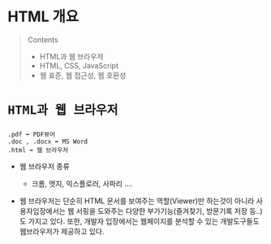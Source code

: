 # HTML 개요

> Contents
>
> - HTML과 웹 브라우저
> - HTML, CSS, JavaScript
> - 웹 표준, 웹 접근성, 웹 호환성

# `HTML과 웹 브라우저`

###

```
.pdf ➡️ PDF뷰어
.doc , .docx ➡️ MS Word
.html ➡️ 웹 브라우저
```

- 웹 브라우저 종류

  - 크롬, 엣지, 익스플로러, 사파리 ....

- 웹 브라우저는 단순히 HTML 문서를 보여주는 역할(Viewer)만 하는것이 아니라
  사용자입장에서는 웹 서핑을 도와주는 다양한 부가기능(즐겨찾기, 방문기록 저장 등..)도 가지고 있다. 또한, 개발자 입장에서는 웹페이지를 분석할 수 있는 개발도구들도 웹브라우저가 제공하고 있다.

#
